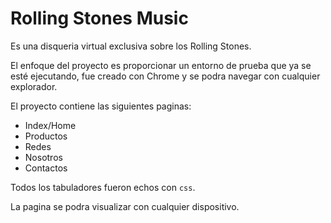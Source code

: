 # Rolling Stones Music

Es una disqueria virtual exclusiva sobre los Rolling Stones.


El enfoque del proyecto es proporcionar un entorno de prueba que ya se esté ejecutando, fue creado con Chrome y se podra navegar con cualquier explorador.

El proyecto contiene las siguientes paginas:
* Index/Home
* Productos
* Redes
* Nosotros
* Contactos

Todos los tabuladores fueron echos con `css`.

La pagina se podra visualizar con cualquier dispositivo.
